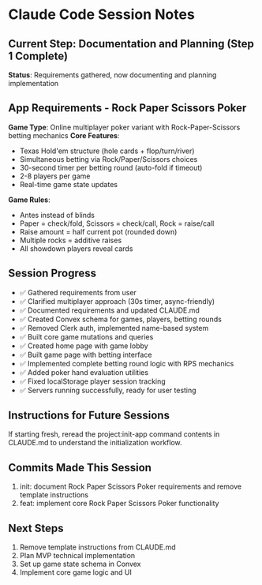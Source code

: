 # Claude Code Session Notes

## Current Step: Documentation and Planning (Step 1 Complete)
**Status**: Requirements gathered, now documenting and planning implementation

## App Requirements - Rock Paper Scissors Poker
**Game Type**: Online multiplayer poker variant with Rock-Paper-Scissors betting mechanics
**Core Features**:
- Texas Hold'em structure (hole cards + flop/turn/river)
- Simultaneous betting via Rock/Paper/Scissors choices
- 30-second timer per betting round (auto-fold if timeout)
- 2-8 players per game
- Real-time game state updates

**Game Rules**:
- Antes instead of blinds
- Paper = check/fold, Scissors = check/call, Rock = raise/call
- Raise amount = half current pot (rounded down)
- Multiple rocks = additive raises
- All showdown players reveal cards

## Session Progress
- ✅ Gathered requirements from user
- ✅ Clarified multiplayer approach (30s timer, async-friendly)
- ✅ Documented requirements and updated CLAUDE.md
- ✅ Created Convex schema for games, players, betting rounds
- ✅ Removed Clerk auth, implemented name-based system
- ✅ Built core game mutations and queries
- ✅ Created home page with game lobby
- ✅ Built game page with betting interface
- ✅ Implemented complete betting round logic with RPS mechanics
- ✅ Added poker hand evaluation utilities
- ✅ Fixed localStorage player session tracking
- ✅ Servers running successfully, ready for user testing

## Instructions for Future Sessions
If starting fresh, reread the project:init-app command contents in CLAUDE.md to understand the initialization workflow.

## Commits Made This Session
1. init: document Rock Paper Scissors Poker requirements and remove template instructions
2. feat: implement core Rock Paper Scissors Poker functionality

## Next Steps
1. Remove template instructions from CLAUDE.md
2. Plan MVP technical implementation
3. Set up game state schema in Convex
4. Implement core game logic and UI